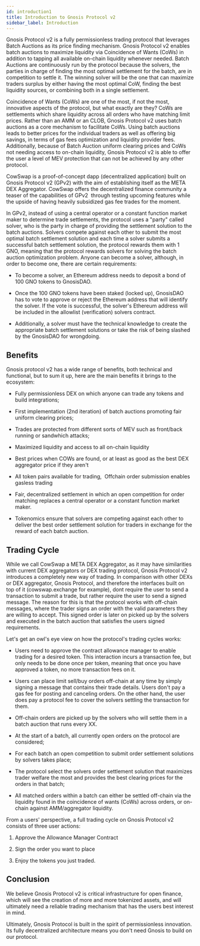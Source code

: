 ```yaml
---
id: introduction1
title: Introduction to Gnosis Protocol v2
sidebar_label: Introduction
---
```


Gnosis Protocol v2 is a fully permissionless trading protocol that leverages Batch Auctions as its price finding mechanism. Gnosis Protocol v2 enables batch auctions to maximize liquidity via Coincidence of Wants (CoWs) in addition to tapping all available on-chain liquidity whenever needed. Batch Auctions are continuously run by the protocol because the solvers, the parties in charge of finding the most optimal settlement for the batch, are in competition to settle it. The winning solver will be the one that can maximize traders surplus by either having the most optimal CoW, finding the best liquidity sources, or combining both in a single settlement.

Coincidence of Wants (CoWs) are one of the most, if not the most, innovative aspects of the protocol, but what exactly are they? CoWs are settlements which share liquidity across all orders who have matching limit prices. Rather than an AMM or an CLOB, Gnosis Protocol v2 uses batch auctions as a core mechanism to facilitate CoWs. Using batch auctions leads to better prices for the individual traders as well as offering big savings, in terms of gas fees optimization and liquidity provider fees. Additionally, because of Batch Auction uniform clearing prices and CoWs not needing access to on-chain liquidity, Gnosis Protocol v2 is able to offer the user a level of MEV protection that can not be achieved by any other protocol.

CowSwap is a proof-of-concept dapp (decentralized application) built on Gnosis Protocol v2 (GPv2) with the aim of establishing itself as the META DEX Aggregator. CowSwap offers the decentralized finance community a teaser of the capabilities of GPv2  through testing upcoming features while the upside of having heavily subsidized gas fee trades for the moment.

In GPv2, instead of using a central operator or a constant function market maker to determine trade settlements, the protocol uses a "party" called solver, who is the party in charge of providing the settlement solution to the batch auctions. Solvers compete against each other to submit the most optimal batch settlement solution and each time a solver submits a successful batch settlement solution, the protocol rewards them with 1 GNO, meaning that the protocol rewards solvers for solving the batch auction optimization problem. Anyone can become a solver, although, in order to become one, there are certain requirements:

-   To become a solver, an Ethereum address needs to deposit a bond of 100 GNO tokens to GnosisDAO. 

-   Once the 100 GNO tokens have been staked (locked up), GnosisDAO has to vote to approve or reject the Ethereum address that will identify the solver. If the vote is successful, the solver's Ethereum address will be included in the allowlist (verification) solvers contract. 

-   Additionally, a solver must have the technical knowledge to create the appropriate batch settlement solutions or take the risk of being slashed by the GnosisDAO for wrongdoing.

Benefits
--------

Gnosis protocol v2 has a wide range of benefits, both technical and functional, but to sum it up, here are the main benefits it brings to the ecosystem:

-   Fully permissionless DEX on which anyone can trade any tokens and build integrations;

-   First implementation (2nd iteration) of batch auctions promoting fair uniform clearing prices;

-   Trades are protected from different sorts of MEV such as front/back running or sandwhich attacks;

-   Maximized liquidity and access to all on-chain liquidity

-   Best prices when COWs are found, or at least as good as the best DEX aggregator price if they aren't

-   All token pairs available for trading,  Offchain order submission enables gasless trading

-   Fair, decentralized settlement in which an open competition for order matching replaces a central operator or a constant function market maker.

-   Tokenomics ensure that solvers are competing against each other to deliver the best order settlement solution for traders in exchange for the reward of each batch auction.

Trading Cycle
-------------

While we call CowSwap a META DEX Aggregator, as it may have similarities with current DEX aggregators or DEX trading protocol, Gnosis Protocol v2 introduces a completely new way of trading. In comparison with other DEXs or DEX aggregator, Gnosis Protocol, and therefore the interfaces built on top of it (cowswap.exchange for example), dont require the user to send a transaction to submit a trade, but rather require the user to send a signed message. The reason for this is that the protocol works with off-chain messages, where the trader signs an order with the valid parameters they are willing to accept. This signed order is later on picked up by the solvers and executed in the batch auction that satisfies the users signed requirements.

Let's get an owl's eye view on how the protocol's trading cycles works:

-   Users need to approve the contract allowance manager to enable trading for a desired token. This interaction incurs a transaction fee, but only needs to be done once per token, meaning that once you have approved a token, no more transaction fees on it.

-   Users can place limit sell/buy orders off-chain at any time by simply signing a message that contains their trade details. Users don't pay a gas fee for posting and canceling orders. On the other hand, the user does pay a protocol fee to cover the solvers settling the transaction for them.

-   Off-chain orders are picked up by the solvers who will settle them in a batch auction that runs every XX.

-   At the start of a batch, all currently open orders on the protocol are considered;

-   For each batch an open competition to submit order settlement solutions by solvers takes place;

-   The protocol select the solvers order settlement solution that maximizes trader welfare the most and provides the best clearing prices for the orders in that batch;

-   All matched orders within a batch can either be settled off-chain via the liquidity found in the coincidence of wants (CoWs) across orders, or on-chain against AMM/aggregator liquidity.

From a users' perspective, a full trading cycle on Gnosis Protocol v2 consists of three user actions: 

1.  Approve the Allowance Manager Contract

2.  Sign the order you want to place

3.  Enjoy the tokens you just traded. 

Conclusion
----------

We believe Gnosis Protocol v2 is critical infrastructure for open finance, which will see the creation of more and more tokenized assets, and will ultimately need a reliable trading mechanism that has the users best interest in mind.

Ultimately, Gnosis Protocol is built in the spirit of permissionless innovation. Its fully decentralized architecture means you don't need Gnosis to build on our protocol.